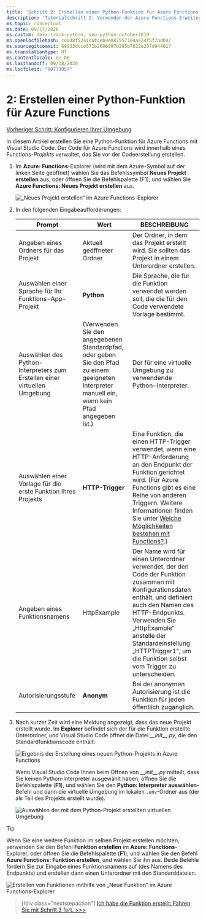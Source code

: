 ```yaml
---
title: 'Schritt 2: Erstellen einer Python-Funktion für Azure Functions mit VS Code'
description: 'Tutorialschritt 2: Verwenden der Azure Functions-Erweiterung für VS Code'
ms.topic: conceptual
ms.date: 09/17/2020
ms.custom: devx-track-python, seo-python-october2019
ms.openlocfilehash: cc0d8f5241cafceb9e087557104a624f5f7adb92
ms.sourcegitcommit: 69933dcce571b2686897b295b7822e207d944617
ms.translationtype: HT
ms.contentlocale: de-DE
ms.lasthandoff: 09/18/2020
ms.locfileid: "90773057"
---
```

# <a name="2-create-a-python-function-for-azure-functions"></a>2: Erstellen einer Python-Funktion für Azure Functions

[Vorheriger Schritt: Konfigurieren Ihrer Umgebung](tutorial-vs-code-serverless-python-01.md)

In diesem Artikel erstellen Sie eine Python-Funktion für Azure Functions mit Visual Studio Code. Der Code für Azure Functions wird innerhalb eines Functions-_Projekts_ verwaltet, das Sie vor der Codeerstellung erstellen.

1. Im **Azure: Functions**-Explorer (wird mit dem Azure-Symbol auf der linken Seite geöffnet) wählen Sie das Befehlssymbol **Neues Projekt erstellen** aus, oder öffnen Sie die Befehlspalette (F1), und wählen Sie **Azure Functions: Neues Projekt erstellen** aus.

    ![„Neues Projekt erstellen“ im Azure Functions-Explorer](media/tutorial-vs-code-serverless-python/create-a-new-project-in-azure-functions-explorer.png)

1. In den folgenden Eingabeaufforderungen:

    | Prompt | Wert | BESCHREIBUNG |
    | --- | --- | --- |
    | Angeben eines Ordners für das Projekt | Aktuell geöffneter Ordner | Der Ordner, in dem das Projekt erstellt wird. Sie sollten das Projekt in einem Unterordner erstellen. |
    | Auswählen einer Sprache für Ihr Funktions-App-Projekt | **Python** | Die Sprache, die für die Funktion verwendet werden soll, die die für den Code verwendete Vorlage bestimmt. |
    | Auswählen des Python-Interpreters zum Erstellen einer virtuellen Umgebung | (Verwenden Sie den angegebenen Standardpfad, oder geben Sie den Pfad zu einem geeigneten Interpreter manuell ein, wenn kein Pfad angegeben ist.) | Der für eine virtuelle Umgebung zu verwendende Python-Interpreter. |
    | Auswählen einer Vorlage für die erste Funktion Ihres Projekts | **HTTP-Trigger** | Eine Funktion, die einen HTTP-Trigger verwendet, wenn eine HTTP-Anforderung an den Endpunkt der Funktion gerichtet wird. (Für Azure Functions gibt es eine Reihe von anderen Triggern. Weitere Informationen finden Sie unter [Welche Möglichkeiten bestehen mit Functions?](/azure/azure-functions/functions-overview#what-can-i-do-with-functions).) |
    | Angeben eines Funktionsnamens | HttpExample | Der Name wird für einen Unterordner verwendet, der den Code der Funktion zusammen mit Konfigurationsdaten enthält, und definiert auch den Namen des HTTP-Endpunkts. Verwenden Sie „HttpExample“ anstelle der Standardeinstellung „HTTPTrigger1“, um die Funktion selbst vom Trigger zu unterscheiden. |
    | Autorisierungsstufe | **Anonym** | Bei der anonymen Autorisierung ist die Funktion für jeden öffentlich zugänglich. |

1. Nach kurzer Zeit wird eine Meldung angezeigt, dass das neue Projekt erstellt wurde. Im **Explorer** befindet sich der für die Funktion erstellte Unterordner, und Visual Studio Code öffnet die Datei *\_\_init\_\_.py*, die den Standardfunktionscode enthält:

    ![Ergebnis der Erstellung eines neuen Python-Projekts in Azure Functions](media/tutorial-vs-code-serverless-python/display-results-of-new-python-project-in-azure-functions.png)

    Wenn Visual Studio Code Ihnen beim Öffnen von *\_\_init\_\_.py* mitteilt, dass Sie keinen Python-Interpreter ausgewählt haben, öffnen Sie die Befehlspalette (**F1**), und wählen Sie den **Python: Interpreter auswählen**-Befehl und dann die virtuelle Umgebung im lokalen `.env`-Ordner aus (der als Teil des Projekts erstellt wurde).

    ![Auswählen der mit dem Python-Projekt erstellten virtuellen Umgebung](media/tutorial-vs-code-serverless-python/select-virtual-environment-created-with-the-python-project.png)

> [!TIP]
> Wenn Sie eine weitere Funktion im selben Projekt erstellen möchten, verwenden Sie den Befehl **Funktion erstellen** im **Azure: Functions**-Explorer, oder öffnen Sie die Befehlspalette (**F1**), und wählen Sie den Befehl **Azure Functions: Funktion erstellen**, und wählen Sie ihn aus. Beide Befehle fordern Sie zur Eingabe eines Funktionsnamens auf (des Namens des Endpunkts) und erstellen dann einen Unterordner mit den Standarddateien.
>
> ![Erstellen von Funktionen mithilfe von „Neue Funktion“ im Azure Functions-Explorer](media/tutorial-vs-code-serverless-python/create-new-functions-in-azure-functions-explorer.png)

> [!div class="nextstepaction"]
> [Ich habe die Funktion erstellt: Fahren Sie mit Schritt 3 fort. >>>](tutorial-vs-code-serverless-python-03.md)

